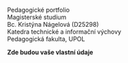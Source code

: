 Pedagogické portfolio <br>
Magisterské studium <br>
Bc. Kristýna Nágelová (D25298) <br>
Katedra technické a informační výchovy <br>
Pedagogická fakulta, UPOL

__Zde budou vaše vlastní údaje__
